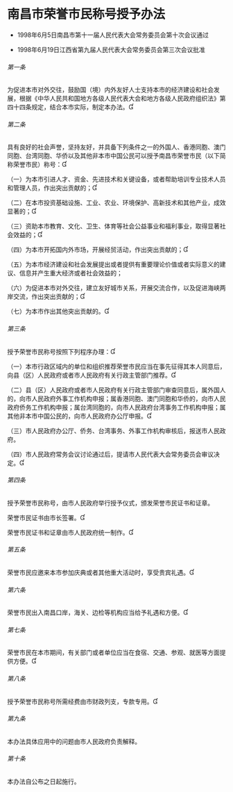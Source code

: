 # 南昌市荣誉市民称号授予办法

- 1998年6月5日南昌市第十一届人民代表大会常务委员会第十次会议通过

- 1998年6月19日江西省第九届人民代表大会常务委员会第三次会议批准

<!-- INFO END -->

###### 第一条

为促进本市对外交往，鼓励国（境）内外友好人士支持本市的经济建设和社会发展，根据《中华人民共和国地方各级人民代表大会和地方各级人民政府组织法》第四十四条规定，结合本市实际，制定本办法。

###### 第二条

具有良好的社会声誉，坚持友好，并具备下列条件之一的外国人、香港同胞、澳门同胞、台湾同胞、华侨以及其他非本市中国公民可以授予南昌市荣誉市民（以下简称荣誉市民）称号：

（一）为本市引进人才、资金、先进技术和关键设备，或者帮助培训专业技术人员和管理人员，作出突出贡献的；

（二）在本市投资基础设施、工业、农业、环境保护、高新技术和其他产业，成效显著的；

（三）资助本市教育、文化、卫生、体育等社会公益事业和福利事业，取得显著社会效益的；

（四）为本市开拓国内外市场，开展经贸活动，作出突出贡献的；

（五）为本市经济建设和社会发展提出或者提供有重要理论价值或者实际意义的建议、信息并产生重大经济或者社会效益的；

（六）为促进本市对外交往，建立友好城市关系，开展交流合作，以及促进海峡两岸交流，作出突出贡献的；

（七）为本市作出其他突出贡献的。

###### 第三条

授予荣誉市民称号按照下列程序办理：

（一）本市行政区域内的单位和组织推荐荣誉市民应当在事先征得其本人同意后，向县（区）人民政府或者市人民政府有关行政主管部门推荐。

（二）县（区）人民政府或者市人民政府有关行政主管部门审查同意后，属外国人的，向市人民政府外事工作机构申报；属香港同胞、澳门同胞和华侨的，向市人民政府侨务工作机构申报；属台湾同胞的，向市人民政府台湾事务工作机构申报；属其他非本市中国公民的，向市人民政府办公厅申报。

（三）市人民政府办公厅、侨务、台湾事务、外事工作机构审核后，报送市人民政府。

（四）市人民政府常务会议讨论通过后，提请市人民代表大会常务委员会审议决定。

###### 第四条

授予荣誉市民称号，由市人民政府举行授予仪式，颁发荣誉市民证书和证章。

荣誉市民证书由市长签署。

荣誉市民证书和证章由市人民政府统一制作。

###### 第五条

荣誉市民应邀来本市参加庆典或者其他重大活动时，享受贵宾礼遇。

###### 第六条

荣誉市民出入南昌口岸，海关、边检等机构应当给予礼遇和方便。

###### 第七条

荣誉市民在本市期间，有关部门或者单位应当在食宿、交通、参观、就医等方面提供方便。

###### 第八条

授予荣誉市民称号所需经费由市财政列支，专款专用。

###### 第九条

本办法具体应用中的问题由市人民政府负责解释。

###### 第十条

本办法自公布之日起施行。
